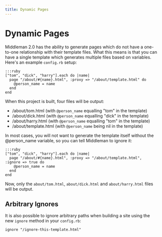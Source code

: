 ```yaml
---
title: Dynamic Pages
---
```


# Dynamic Pages

Middleman 2.0 has the ability to generate pages which do not have a one-to-one relationship with their template files. What this means is that you can have a single template which generates multiple files based on variables. Here's an example `config.rb` setup:

    :::ruby
    ["tom", "dick", "harry"].each do |name|
      page "/about/#{name}.html", :proxy => "/about/template.html" do
        @person_name = name
      end
    end

When this project is built, four files will be output:

* /about/tom.html (with `@person_name` equalling "tom" in the template)
* /about/dick.html (with `@person_name` equalling "dick" in the template)
* /about/harry.html (with `@person_name` equalling "tom" in the template)
* /about/template.html (with `@person_name` being nil in the template)

In most cases, you will not want to generate the template itself without the @person_name variable, so you can tell Middleman to ignore it:

    :::ruby
    ["tom", "dick", "harry"].each do |name|
      page "/about/#{name}.html", :proxy => "/about/template.html", :ignore => true do
        @person_name = name
      end
    end

Now, only the `about/tom.html`, `about/dick.html` and `about/harry.html` files will be output.

## Arbitrary Ignores

It is also possible to ignore arbitrary paths when building a site using the new `ignore` method in your `config.rb`:

    ignore "/ignore-this-template.html"
